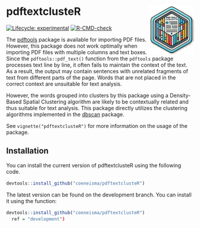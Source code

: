 
<!-- README.md is generated from README.Rmd. Please edit that file -->

# pdftextclusteR <img src="man/figures/logo.png" align="right" height="132"/>

<!-- badges: start -->

[![Lifecycle:
experimental](https://img.shields.io/badge/lifecycle-experimental-orange.svg)](https://lifecycle.r-lib.org/articles/stages.html#experimental)
[![R-CMD-check](https://github.com/coeneisma/pdftextclusteR/actions/workflows/R-CMD-check.yaml/badge.svg)](https://github.com/coeneisma/pdftextclusteR/actions/workflows/R-CMD-check.yaml)

<!-- badges: end -->

The [pdftools](https://docs.ropensci.org/pdftools/) package is available
for importing PDF files. However, this package does not work optimally
when importing PDF files with multiple columns and text boxes. Since the
`pdftools::pdf_text()` function from the `pdftools` package processes
text line by line, it often fails to maintain the context of the text.
As a result, the output may contain sentences with unrelated fragments
of text from different parts of the page. Words that are not placed in
the correct context are unsuitable for text analysis.

However, the words grouped into clusters by this package using a
Density-Based Spatial Clustering algorithm are likely to be contextually
related and thus suitable for text analysis. This package directly
utilizes the clustering algorithms implemented in the
[dbscan](https://github.com/mhahsler/dbscan) package.

See `vignette("pdftextclusteR")` for more information on the usage of
the package.

## Installation

You can install the current version of pdftextclusteR using the
following code.

``` r
devtools::install_github("coeneisma/pdftextclusteR")
```

The latest version can be found on the development branch. You can
install it using the function:

``` r
devtools::install_github("coeneisma/pdftextclusteR")
  ref = "development")
```

